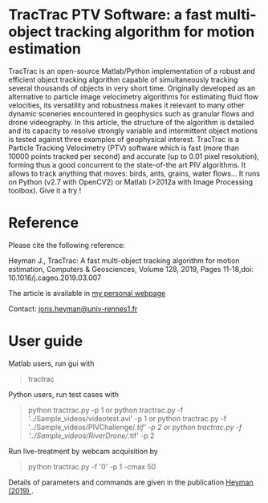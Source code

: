 # TracTrac PTV Software: a fast multi-object tracking algorithm for motion estimation

TracTrac is an open-source Matlab/Python implementation of a robust and efficient object tracking algorithm capable of simultaneously tracking several thousands of objects in very short time. Originally developed as an alternative to particle image velocimetry algorithms for estimating fluid flow velocities, its versatility and robustness makes it relevant to many other dynamic sceneries encountered in geophysics such as granular flows and drone videography. In this article, the structure of the algorithm is detailed and its capacity to resolve strongly variable and intermittent object motions is tested against three examples of geophysical interest.
TracTrac is a Particle Tracking Velocimetry (PTV) software which is fast (more than 10000 points tracked per second) and accurate (up to 0.01 pixel resolution), forming thus a good concurrent to the state-of-the art PIV algorithms. It allows to track anything that moves: birds, ants, grains, water flows... It runs on Python (v2.7 with OpenCV2) or Matlab (>2012a with Image Processing toolbox). Give it a try !


# Reference
Please cite the following reference:

Heyman J., TracTrac: A fast multi-object tracking algorithm for motion estimation, Computers & Geosciences, Volume 128, 2019, Pages 11-18,doi: 10.1016/j.cageo.2019.03.007

The article is available in <a href="https://perso.univ-rennes1.fr/joris.heyman/PDF/tractrac_final.pdf" > my personal webpage </a>

Contact: joris.heyman@univ-rennes1.fr 


# User guide

Matlab users, run gui with 
> tractrac 

Python users, run test cases with
> python tractrac.py -p 1
or
> python tractrac.py -f '../Sample_videos/videotest.avi' -p 1
or
> python tractrac.py -f '../Sample_videos/PIVChallenge/*.tif' -p 2
or
> python tractrac.py -f '../Sample_videos/RiverDrone/*.tif' -p 2

Run live-treatment by webcam acquisition by
> python tractrac.py -f '0' -p 1 -cmax 50

Details of parameters and commands are given in the publication <a href="https://perso.univ-rennes1.fr/joris.heyman/PDF/tractrac_final.pdf" > Heyman (2019) </a>.

